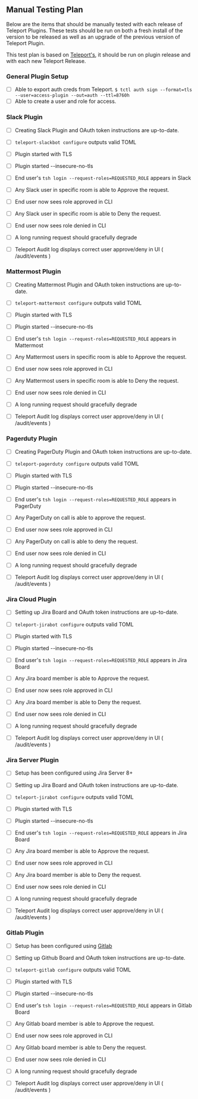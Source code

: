 
## Manual Testing Plan

Below are the items that should be manually tested with each release of Teleport Plugins.
These tests should be run on both a fresh install of the version to be released
as well as an upgrade of the previous version of Teleport Plugin.

This test plan is based on [Teleport's](https://github.com/gravitational/teleport/blob/master/docs/testplan.md), 
it should be run on plugin release and with each new Teleport Release. 

### General Plugin Setup

- [ ] Able to export auth creds from Teleport. `$ tctl auth sign --format=tls --user=access-plugin --out=auth --ttl=8760h`
- [ ] Able to create a user and role for access.

### Slack Plugin

- [ ] Creating Slack Plugin and OAuth token instructions are up-to-date. 
- [ ] `teleport-slackbot configure` outputs valid TOML
- [ ] Plugin started with TLS
- [ ] Plugin started --insecure-no-tls

- [ ] End user's `tsh login --request-roles=REQUESTED_ROLE` appears in Slack
- [ ] Any Slack user in specific room is able to Approve the request.
- [ ] End user now sees role approved in CLI
- [ ] Any Slack user in specific room is able to Deny the request.
- [ ] End user now sees role denied in CLI

- [ ] A long running request should gracefully degrade

- [ ] Teleport Audit log displays correct user approve/deny in UI ( /audit/events )

### Mattermost Plugin

- [ ] Creating Mattermost Plugin and OAuth token instructions are up-to-date. 
- [ ] `teleport-mattermost configure` outputs valid TOML
- [ ] Plugin started with TLS
- [ ] Plugin started --insecure-no-tls

- [ ] End user's `tsh login --request-roles=REQUESTED_ROLE` appears in Mattermost
- [ ] Any Mattermost users in specific room is able to Approve the request.
- [ ] End user now sees role approved in CLI
- [ ] Any Mattermost users in specific room is able to Deny the request.
- [ ] End user now sees role denied in CLI

- [ ] A long running request should gracefully degrade

- [ ] Teleport Audit log displays correct user approve/deny in UI ( /audit/events )

### Pagerduty Plugin

- [ ] Creating PagerDuty Plugin and OAuth token instructions are up-to-date. 
- [ ] `teleport-pagerduty configure` outputs valid TOML
- [ ] Plugin started with TLS
- [ ] Plugin started --insecure-no-tls

- [ ] End user's `tsh login --request-roles=REQUESTED_ROLE` appears in PagerDuty
- [ ] Any PagerDuty on call is able to approve the request.
- [ ] End user now sees role approved in CLI
- [ ] Any PagerDuty on call is able to deny the request.
- [ ] End user now sees role denied in CLI

- [ ] A long running request should gracefully degrade

- [ ] Teleport Audit log displays correct user approve/deny in UI ( /audit/events )


### Jira Cloud Plugin

- [ ] Setting up Jira Board and OAuth token instructions are up-to-date. 
- [ ] `teleport-jirabot configure` outputs valid TOML
- [ ] Plugin started with TLS
- [ ] Plugin started --insecure-no-tls

- [ ] End user's `tsh login --request-roles=REQUESTED_ROLE` appears in Jira Board
- [ ] Any Jira board member is able to Approve the request.
- [ ] End user now sees role approved in CLI
- [ ] Any Jira board member is able to Deny the request.
- [ ] End user now sees role denied in CLI

- [ ] A long running request should gracefully degrade

- [ ] Teleport Audit log displays correct user approve/deny in UI ( /audit/events )

### Jira Server Plugin

- [ ] Setup has been configured using Jira Server 8+
- [ ] Setting up Jira Board and OAuth token instructions are up-to-date. 
- [ ] `teleport-jirabot configure` outputs valid TOML
- [ ] Plugin started with TLS
- [ ] Plugin started --insecure-no-tls

- [ ] End user's `tsh login --request-roles=REQUESTED_ROLE` appears in Jira Board
- [ ] Any Jira board member is able to Approve the request.
- [ ] End user now sees role approved in CLI
- [ ] Any Jira board member is able to Deny the request.
- [ ] End user now sees role denied in CLI

- [ ] A long running request should gracefully degrade

- [ ] Teleport Audit log displays correct user approve/deny in UI ( /audit/events )

### Gitlab Plugin

- [ ] Setup has been configured using [Gitlab](https://about.gitlab.com/install/)
- [ ] Setting up Github Board and OAuth token instructions are up-to-date. 
- [ ] `teleport-gitlab configure` outputs valid TOML
- [ ] Plugin started with TLS
- [ ] Plugin started --insecure-no-tls

- [ ] End user's `tsh login --request-roles=REQUESTED_ROLE` appears in Gitlab Board
- [ ] Any Gitlab board member is able to Approve the request.
- [ ] End user now sees role approved in CLI
- [ ] Any Gitlab board member is able to Deny the request.
- [ ] End user now sees role denied in CLI

- [ ] A long running request should gracefully degrade

- [ ] Teleport Audit log displays correct user approve/deny in UI ( /audit/events )